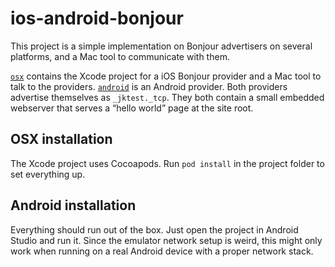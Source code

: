 # ios-android-bonjour

This project is a simple implementation on Bonjour advertisers on several platforms, and a Mac tool to communicate with them.

[`osx`](osx) contains the Xcode project for a iOS Bonjour provider and a Mac tool to talk to the providers. [`android`](android) is an Android provider. Both providers advertise themselves as `_jktest._tcp`. They both contain a small embedded webserver that serves a “hello world” page at the site root.

## OSX installation

The Xcode project uses Cocoapods. Run `pod install` in the project folder to set everything up.

## Android installation

Everything should run out of the box. Just open the project in Android Studio and run it. Since the emulator network setup is weird, this might only work when running on a real Android device with a proper network stack.
